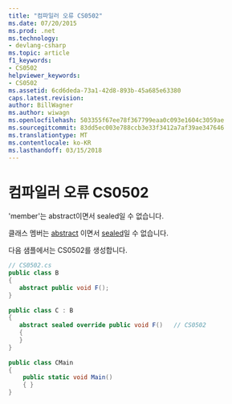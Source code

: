 ```yaml
---
title: "컴파일러 오류 CS0502"
ms.date: 07/20/2015
ms.prod: .net
ms.technology:
- devlang-csharp
ms.topic: article
f1_keywords:
- CS0502
helpviewer_keywords:
- CS0502
ms.assetid: 6cd6deda-73a1-42d8-893b-45a685e63380
caps.latest.revision: 
author: BillWagner
ms.author: wiwagn
ms.openlocfilehash: 503355f67ee78f367799eaa0c093e1604c3059ae
ms.sourcegitcommit: 83dd5ec003e788ccb3e33f3412a7af39ae347646
ms.translationtype: MT
ms.contentlocale: ko-KR
ms.lasthandoff: 03/15/2018
---
```

# <a name="compiler-error-cs0502"></a>컴파일러 오류 CS0502
'member'는 abstract이면서 sealed일 수 없습니다.  
  
 클래스 멤버는 [abstract](../../csharp/language-reference/keywords/abstract.md) 이면서 [sealed](../../csharp/language-reference/keywords/sealed.md)일 수 없습니다.  
  
 다음 샘플에서는 CS0502를 생성합니다.  
  
```csharp  
// CS0502.cs  
public class B  
{  
   abstract public void F();  
}  
  
public class C : B  
{  
   abstract sealed override public void F()   // CS0502  
   {  
   }  
}  
  
public class CMain  
{  
    public static void Main()  
    { }  
}  
```
